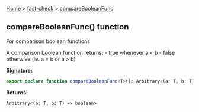 [Home](/) &gt; [fast-check](../fast-check.md) &gt; [compareBooleanFunc](compareBooleanFunc.md)

## compareBooleanFunc() function

For comparison boolean functions

A comparison boolean function returns: - true whenever a &lt; b - false otherwise (ie. a = b or a &gt; b)

<b>Signature:</b>

```typescript
export declare function compareBooleanFunc<T>(): Arbitrary<(a: T, b: T) => boolean>;
```
<b>Returns:</b>

`Arbitrary<(a: T, b: T) => boolean>`

